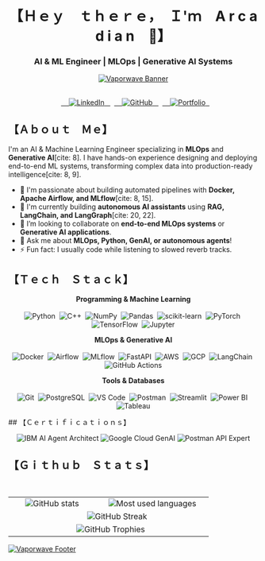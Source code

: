 <div align="center">

# 【﻿Ｈｅｙ　ｔｈｅｒｅ，　Ｉ'ｍ　A r c a d i a n　👋】
### AI & ML Engineer | MLOps | Generative AI Systems


[![Vaporwave Banner](https://cdna.artstation.com/p/assets/images/images/060/460/880/original/pixel-jeff-chill-mario-2023-2.gif?1678633376)](https://cdna.artstation.com/p/assets/images/images/060/460/880/original/pixel-jeff-chill-mario-2023-2.gif?1678633376)

<br>

<div>
  <a href="https://www.linkedin.com/in/parth-sharma-08b1b424b">
    <img src="https://img.shields.io/badge/-LinkedIn-0A66C2?style=for-the-badge&logo=Linkedin&logoColor=white" alt="LinkedIn" />
  </a>
  <a href="https://github.com/ParthSharma272">
    <img src="https://img.shields.io/badge/-GitHub-181717?style=for-the-badge&logo=GitHub&logoColor=white" alt="GitHub" />
  </a>
    <a href="YOUR_PORTFOLIO_WEBSITE_LINK">
    <img src="https://img.shields.io/badge/-Portfolio-FF5733?style=for-the-badge&logo=data:image/svg+xml;base64,PHN2ZyB4bWxucz0iaHR0cDovL3d3dy53My5vcmcvMjAwMC9zdmciIHZpZXdCb3g9IjAgMCAyNCAyNCIgZmlsbD0id2hpdGUiPjxwYXRoIGQ9Ik0xMiAyQzYuNDggMiAyIDYuNDggMiAxMnM0LjQ4IDEwIDEwIDEwIDEwLTQuNDggMTAtMTBTMTcuNTIgMiAxMiAyeXptMCAxOGMtNC40MSAwLTgtMy41OS04LThzMy41OS04IDgtOCA4IDMuNTkgOCA4LTMuNTkgOC04IDh6bS0xLTQtNCAyLjAxVjE3aDhsLTMuOTktNi45OEwxMyAxNHptLTQuNSA1LjVWMTRoOVY4bC00LjUgN1YxN3oiLz48L3N2Zz4=" alt="Portfolio" />
  </a>
</div>

</div>

## 【﻿Ａｂｏｕｔ　Ｍｅ】

I'm an AI & Machine Learning Engineer specializing in **MLOps** and **Generative AI**[cite: 8]. I have hands-on experience designing and deploying end-to-end ML systems, transforming complex data into production-ready intelligence[cite: 8, 9].

- 🔭 I'm passionate about building automated pipelines with **Docker, Apache Airflow, and MLflow**[cite: 8, 15].
- 🌱 I'm currently building **autonomous AI assistants** using **RAG, LangChain, and LangGraph**[cite: 20, 22].
- 👯 I’m looking to collaborate on **end-to-end MLOps systems** or **Generative AI applications**.
- 💬 Ask me about **MLOps, Python, GenAI, or autonomous agents**!
- ⚡ Fun fact: I usually code while listening to slowed reverb tracks.

## 【﻿Ｔｅｃｈ　Ｓｔａｃｋ】

<p align="center">
  <strong>Programming & Machine Learning</strong>
  <br><br>
  <img src="https://img.shields.io/badge/Python-3776AB?style=for-the-badge&logo=python&logoColor=white" alt="Python"/>&nbsp;
  <img src="https://img.shields.io/badge/C++-00599C?style=for-the-badge&logo=cplusplus&logoColor=white" alt="C++"/>&nbsp;
  <img src="https://img.shields.io/badge/NumPy-013243?style=for-the-badge&logo=numpy&logoColor=white" alt="NumPy"/>&nbsp;
  <img src="https://img.shields.io/badge/Pandas-150458?style=for-the-badge&logo=pandas&logoColor=white" alt="Pandas"/>&nbsp;
  <img src="https://img.shields.io/badge/scikit--learn-F7931E?style=for-the-badge&logo=scikit-learn&logoColor=white" alt="scikit-learn"/>&nbsp;
  <img src="https://img.shields.io/badge/PyTorch-EE4C2C?style=for-the-badge&logo=pytorch&logoColor=white" alt="PyTorch"/>&nbsp;
  <img src="https://img.shields.io/badge/TensorFlow-FF6F00?style=for-the-badge&logo=tensorflow&logoColor=white" alt="TensorFlow"/>&nbsp;
  <img src="https://img.shields.io/badge/Jupyter-F37626?style=for-the-badge&logo=jupyter&logoColor=white" alt="Jupyter"/>
</p>

<p align="center">
  <strong>MLOps & Generative AI</strong>
  <br><br>
  <img src="https://img.shields.io/badge/Docker-2496ED?style=for-the-badge&logo=docker&logoColor=white" alt="Docker"/>&nbsp;
  <img src="https://img.shields.io/badge/Apache%20Airflow-017CEE?style=for-the-badge&logo=apacheairflow&logoColor=white" alt="Airflow"/>&nbsp;
  <img src="https://img.shields.io/badge/MLflow-0B99FF?style=for-the-badge&logo=mlflow&logoColor=white" alt="MLflow"/>&nbsp;
  <img src="https://img.shields.io/badge/FastAPI-009688?style=for-the-badge&logo=fastapi&logoColor=white" alt="FastAPI"/>&nbsp;
  <img src="https://img.shields.io/badge/Amazon%20AWS-232F3E?style=for-the-badge&logo=amazonaws&logoColor=white" alt="AWS"/>&nbsp;
  <img src="https://img.shields.io/badge/Google%20Cloud-4285F4?style=for-the-badge&logo=googlecloud&logoColor=white" alt="GCP"/>&nbsp;
  <img src="https://img.shields.io/badge/LangChain-1B93F0?style=for-the-badge&logo=langchain&logoColor=white" alt="LangChain"/>&nbsp;
  <img src="https://img.shields.io/badge/GitHub%20Actions-2088FF?style=for-the-badge&logo=githubactions&logoColor=white" alt="GitHub Actions"/>
</p>

<p align="center">
  <strong>Tools & Databases</strong>
  <br><br>
  <img src="https://img.shields.io/badge/Git-F05032?style=for-the-badge&logo=git&logoColor=white" alt="Git"/>&nbsp;
  <img src="https://img.shields.io/badge/PostgreSQL-4169E1?style=for-the-badge&logo=postgresql&logoColor=white" alt="PostgreSQL"/>&nbsp;
  <img src="https://img.shields.io/badge/VS%20Code-007ACC?style=for-the-badge&logo=visualstudiocode&logoColor=white" alt="VS Code"/>&nbsp;
  <img src="https://img.shields.io/badge/Postman-FF6C37?style=for-the-badge&logo=postman&logoColor=white" alt="Postman"/>&nbsp;
  <img src="https://img.shields.io/badge/Streamlit-FF4B4B?style=for-the-badge&logo=streamlit&logoColor=white" alt="Streamlit"/>&nbsp;
  <img src="https://img.shields.io/badge/Power%20BI-F2C811?style=for-the-badge&logo=powerbi&logoColor=black" alt="Power BI"/>&nbsp;
  <img src="https://img.shields.io/badge/Tableau-E97627?style=for-the-badge&logo=tableau&logoColor=white" alt="Tableau"/>
</p>
## 【﻿Ｃｅｒｔｉｆｉｃａｔｉｏｎｓ】
<p align="center">
  <img src="https://img.shields.io/badge/-IBM%20AI%20Agent%20Architect-0062FF?style=for-the-badge&logo=ibm&logoColor=white" alt="IBM AI Agent Architect"/>
  <img src="https://img.shields.io/badge/-Google%20Cloud%20GenAI-4285F4?style=for-the-badge&logo=googlecloud&logoColor=white" alt="Google Cloud GenAI"/>
  <img src="https://img.shields.io/badge/-Postman%20API%20Expert-FF6C37?style=for-the-badge&logo=postman&logoColor=white" alt="Postman API Expert"/>
</p>

## 【﻿Ｇｉｔｈｕｂ　Ｓｔａｔｓ】
<table align="center">
  <tr>
    <td align="center">
      <img src="https://github-readme-stats.vercel.app/api?username=ParthSharma272&show_icons=true&theme=radical&count_private=true&show=prs_merged,discussions_started" alt="GitHub stats" />
    </td>
    <td align="center">
      <img src="https://github-readme-stats.vercel.app/api/top-langs/?username=ParthSharma272&layout=compact&theme=radical" alt="Most used languages" />
    </td>
  </tr>
  <tr>
    <td align="center" colspan="2">
            <img src="https://streak-stats.demolab.com/api?user=ParthSharma272&theme=radical" alt="GitHub Streak" />
    </td>
  </tr>
  <tr>
    <td align="center" colspan="2">
      <img src="https://github-profile-trophy.vercel.app/?username=ParthSharma272&theme=radical&no-frame=true&no-bg=true&margin-w=4" alt="GitHub Trophies" />
    </td>
  </tr>
</table>



[![Vaporwave Footer](https://cdn.80.lv/api/upload/content/ca/5d2886fa5e240.gif)](https://cdn.80.lv/api/upload/content/ca/5d2886fa5e240.gif)

</div>
